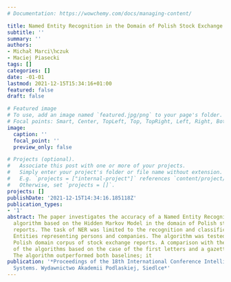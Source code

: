 ```yaml
---
# Documentation: https://wowchemy.com/docs/managing-content/

title: Named Entity Recognition in the Domain of Polish Stock Exchange Reports
subtitle: ''
summary: ''
authors:
- Michał Marci\ŉczuk
- Maciej Piasecki
tags: []
categories: []
date: -01-01
lastmod: 2021-12-15T15:34:16+01:00
featured: false
draft: false

# Featured image
# To use, add an image named `featured.jpg/png` to your page's folder.
# Focal points: Smart, Center, TopLeft, Top, TopRight, Left, Right, BottomLeft, Bottom, BottomRight.
image:
  caption: ''
  focal_point: ''
  preview_only: false

# Projects (optional).
#   Associate this post with one or more of your projects.
#   Simply enter your project's folder or file name without extension.
#   E.g. `projects = ["internal-project"]` references `content/project/deep-learning/index.md`.
#   Otherwise, set `projects = []`.
projects: []
publishDate: '2021-12-15T14:34:16.185118Z'
publication_types:
- '1'
abstract: The paper investigates the accuracy of a Named Entity Recognition (NER)
  algorithm based on the Hidden Markov Model in the domain of Polish stock exchange
  reports. The task of NER was limited to the recognition and classification of Named
  Entities representing persons and companies. The algorithm was tested on a small
  Polish domain corpus of stock exchange reports. A comparison with the baselines
  of the algorithms based on the case of the first letters and a gazetteer is presented.
  The algorithm outperformed both baselines; it
publication: '*Proceedings of the 18th International Conference Intelligent Information
  Systems. Wydawnictwo Akademii Podlaskiej, Siedlce*'
---
```

